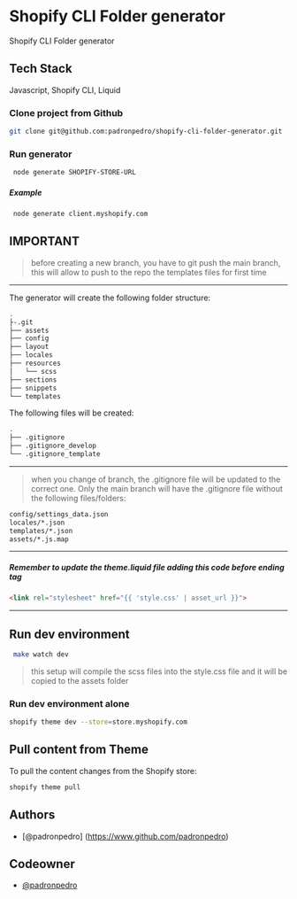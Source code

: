 # Shopify CLI Folder generator

Shopify CLI Folder generator

## Tech Stack

Javascript, Shopify CLI, Liquid

### Clone project from Github

```bash
git clone git@github.com:padronpedro/shopify-cli-folder-generator.git
```

### Run generator

```bash
 node generate SHOPIFY-STORE-URL
```

##### Example

```bash
 node generate client.myshopify.com
```

## IMPORTANT

> before creating a new branch, you have to git push the main branch, this will allow to push to the repo the templates files for first time
---

The generator will create the following folder structure:

```bash
.
├-.git
├── assets
├── config
├── layout
├── locales
├── resources
│   └── scss
├── sections
├── snippets
└── templates
```

The following files will be created:

```bash
.
├── .gitignore
├── .gitignore_develop
└── .gitignore_template
```
---

>when you change of branch, the .gitignore file will be updated to the correct one. Only the main branch will have the .gitignore file without the following files/folders:

```bash
config/settings_data.json
locales/*.json
templates/*.json
assets/*.js.map
```
---
##### Remember to update the theme.liquid file adding this code before ending </head> tag

```html
<link rel="stylesheet" href="{{ 'style.css' | asset_url }}">
```
---
## Run dev environment
```bash
 make watch dev
```
> this setup will compile the scss files into the style.css file and it will be copied to the assets folder

### Run dev environment alone

```bash
shopify theme dev --store=store.myshopify.com
```

## Pull content from Theme

To pull the content changes from the Shopify store:

```bash
shopify theme pull
```

## Authors

- [@padronpedro] (https://www.github.com/padronpedro)

## Codeowner

- [@padronpedro](https://www.github.com/padronpedro)
